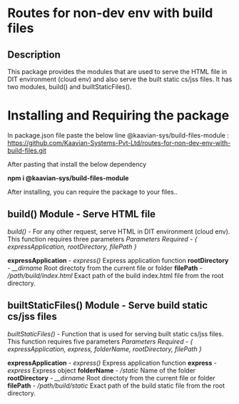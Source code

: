 # Routes for non-dev env with build files

## Description

This package provides the modules that are used to serve the HTML file in DIT environment (cloud env) and 
also serve the built static cs/jss files. It has two modules, build() and builtStaticFiles(). 

# Installing and Requiring the package

In package.json file paste the below line
@kaavian-sys/build-files-module : https://github.com/Kaavian-Systems-Pvt-Ltd/routes-for-non-dev-env-with-build-files.git

After pasting that install the below dependency

**npm i @kaavian-sys/build-files-module**

After installing, you can require the package to your files..

## build() Module - Serve HTML file

*build()* - For any other request, serve HTML in DIT environment (cloud env). This function requires three parameters
*Parameters Required - { expressApplication, rootDirectory, filePath }*

**expressApplication** - *express()* Express application function
**rootDirectory** - *__dirname* Root directoty from the current file or folder
**filePath** - */path/build/index.html* Exact path of the build index.html file from the root directory.

## builtStaticFiles() Module - Serve build static cs/jss files

*builtStaticFiles()* - Function that is used for serving built static cs/jss files. This function requires five parameters
*Parameters Required - { expressApplication, express, folderName, rootDirectory, filePath }*

**expressApplication** - *express()* Express application function
**express** - *express* Express object
**folderName** - */static* Name of the folder
**rootDirectory** - *__dirname* Root directoty from the current file or folder
**filePath** - */path/build/static* Exact path of the build static file from the root directory.
